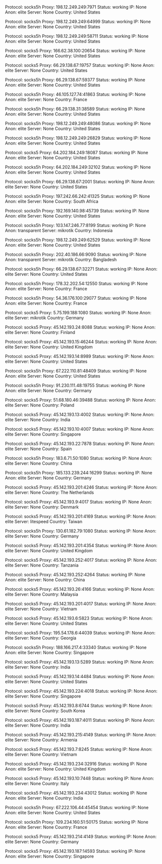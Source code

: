 Protocol: socks5h
Proxy: 198.12.249.249:7971
Status: working
IP: None
Anon: elite
Server: None
Country: United States

Protocol: socks5h
Proxy: 198.12.249.249:64999
Status: working
IP: None
Anon: elite
Server: None
Country: United States

Protocol: socks5h
Proxy: 198.12.249.249:58711
Status: working
IP: None
Anon: elite
Server: None
Country: United States

Protocol: socks5
Proxy: 166.62.38.100:20654
Status: working
IP: None
Anon: elite
Server: None
Country: United States

Protocol: socks5
Proxy: 66.29.138.67:19757
Status: working
IP: None
Anon: elite
Server: None
Country: United States

Protocol: socks5h
Proxy: 66.29.138.67:59377
Status: working
IP: None
Anon: elite
Server: None
Country: United States

Protocol: socks5h
Proxy: 46.105.127.74:41863
Status: working
IP: None
Anon: elite
Server: None
Country: France

Protocol: socks5h
Proxy: 66.29.138.31:38589
Status: working
IP: None
Anon: elite
Server: None
Country: United States

Protocol: socks5h
Proxy: 198.12.249.249:48086
Status: working
IP: None
Anon: elite
Server: None
Country: United States

Protocol: socks5h
Proxy: 198.12.249.249:26829
Status: working
IP: None
Anon: elite
Server: None
Country: United States

Protocol: socks5
Proxy: 64.202.184.249:18087
Status: working
IP: None
Anon: elite
Server: None
Country: United States

Protocol: socks5h
Proxy: 64.202.184.249:32102
Status: working
IP: None
Anon: elite
Server: None
Country: United States

Protocol: socks5h
Proxy: 66.29.138.67:2001
Status: working
IP: None
Anon: elite
Server: None
Country: United States

Protocol: socks5h
Proxy: 197.242.66.242:41325
Status: working
IP: None
Anon: elite
Server: None
Country: South Africa

Protocol: socks5h
Proxy: 192.169.140.98:45739
Status: working
IP: None
Anon: elite
Server: None
Country: United States

Protocol: socks5h
Proxy: 103.147.246.77:8199
Status: working
IP: None
Anon: transparent
Server: mikrotik
Country: Indonesia

Protocol: socks5h
Proxy: 198.12.249.249:62529
Status: working
IP: None
Anon: elite
Server: None
Country: United States

Protocol: socks5h
Proxy: 202.40.186.66:9090
Status: working
IP: None
Anon: transparent
Server: mikrotik
Country: Bangladesh

Protocol: socks5h
Proxy: 66.29.138.67:32271
Status: working
IP: None
Anon: elite
Server: None
Country: United States

Protocol: socks5h
Proxy: 178.32.202.54:12550
Status: working
IP: None
Anon: elite
Server: None
Country: France

Protocol: socks5h
Proxy: 54.36.176.100:29077
Status: working
IP: None
Anon: elite
Server: None
Country: France

Protocol: socks5
Proxy: 5.75.199.188:1080
Status: working
IP: None
Anon: elite
Server: mikrotik
Country: Germany

Protocol: socks5
Proxy: 45.142.193.24:8088
Status: working
IP: None
Anon: elite
Server: None
Country: Finland

Protocol: socks5
Proxy: 45.142.193.15:46244
Status: working
IP: None
Anon: elite
Server: None
Country: United Kingdom

Protocol: socks5
Proxy: 45.142.193.14:8989
Status: working
IP: None
Anon: elite
Server: None
Country: United States

Protocol: socks5h
Proxy: 67.222.110.81:48409
Status: working
IP: None
Anon: elite
Server: None
Country: United States

Protocol: socks5h
Proxy: 91.230.111.48:19755
Status: working
IP: None
Anon: elite
Server: None
Country: Germany

Protocol: socks5
Proxy: 51.68.180.46:39488
Status: working
IP: None
Anon: elite
Server: None
Country: Poland

Protocol: socks5
Proxy: 45.142.193.13:4002
Status: working
IP: None
Anon: elite
Server: None
Country: India

Protocol: socks5
Proxy: 45.142.193.10:4007
Status: working
IP: None
Anon: elite
Server: None
Country: Singapore

Protocol: socks5
Proxy: 45.142.193.22:7878
Status: working
IP: None
Anon: elite
Server: None
Country: Spain

Protocol: socks5h
Proxy: 183.6.71.50:1080
Status: working
IP: None
Anon: elite
Server: None
Country: China

Protocol: socks5h
Proxy: 185.133.239.244:16299
Status: working
IP: None
Anon: elite
Server: None
Country: Germany

Protocol: socks5
Proxy: 45.142.193.201:4246
Status: working
IP: None
Anon: elite
Server: None
Country: The Netherlands

Protocol: socks5
Proxy: 45.142.193.9:4017
Status: working
IP: None
Anon: elite
Server: None
Country: Denmark

Protocol: socks5
Proxy: 45.142.193.201:4169
Status: working
IP: None
Anon: elite
Server: litespeed
Country: Taiwan

Protocol: socks5h
Proxy: 130.61.182.79:1080
Status: working
IP: None
Anon: elite
Server: None
Country: Germany

Protocol: socks5
Proxy: 45.142.193.201:4354
Status: working
IP: None
Anon: elite
Server: None
Country: United Kingdom

Protocol: socks5
Proxy: 45.142.193.252:4017
Status: working
IP: None
Anon: elite
Server: None
Country: Tanzania

Protocol: socks5
Proxy: 45.142.193.252:4264
Status: working
IP: None
Anon: elite
Server: None
Country: China

Protocol: socks5
Proxy: 45.142.193.26:4166
Status: working
IP: None
Anon: elite
Server: None
Country: Malaysia

Protocol: socks5
Proxy: 45.142.193.201:4017
Status: working
IP: None
Anon: elite
Server: None
Country: Vietnam

Protocol: socks5
Proxy: 45.142.193.6:5823
Status: working
IP: None
Anon: elite
Server: None
Country: United States

Protocol: socks5
Proxy: 195.54.178.6:44039
Status: working
IP: None
Anon: elite
Server: None
Country: Georgia

Protocol: socks5h
Proxy: 188.166.217.4:33340
Status: working
IP: None
Anon: elite
Server: None
Country: Singapore

Protocol: socks5
Proxy: 45.142.193.13:5289
Status: working
IP: None
Anon: elite
Server: None
Country: India

Protocol: socks5
Proxy: 45.142.193.14:4484
Status: working
IP: None
Anon: elite
Server: None
Country: United States

Protocol: socks5
Proxy: 45.142.193.224:4018
Status: working
IP: None
Anon: elite
Server: None
Country: Singapore

Protocol: socks5
Proxy: 45.142.193.8:6744
Status: working
IP: None
Anon: elite
Server: None
Country: South Korea

Protocol: socks5
Proxy: 45.142.193.187:4011
Status: working
IP: None
Anon: elite
Server: None
Country: India

Protocol: socks5
Proxy: 45.142.193.215:4149
Status: working
IP: None
Anon: elite
Server: None
Country: Armenia

Protocol: socks5
Proxy: 45.142.193.7:8245
Status: working
IP: None
Anon: elite
Server: None
Country: Vietnam

Protocol: socks5
Proxy: 45.142.193.234:32916
Status: working
IP: None
Anon: elite
Server: None
Country: United Kingdom

Protocol: socks5
Proxy: 45.142.193.10:7448
Status: working
IP: None
Anon: elite
Server: None
Country: Italy

Protocol: socks5
Proxy: 45.142.193.234:43012
Status: working
IP: None
Anon: elite
Server: None
Country: India

Protocol: socks5h
Proxy: 67.222.106.44:45454
Status: working
IP: None
Anon: elite
Server: None
Country: United States

Protocol: socks5h
Proxy: 109.234.160.51:50175
Status: working
IP: None
Anon: elite
Server: None
Country: France

Protocol: socks5
Proxy: 45.142.193.214:4149
Status: working
IP: None
Anon: elite
Server: None
Country: Germany

Protocol: socks5
Proxy: 45.142.193.187:14593
Status: working
IP: None
Anon: elite
Server: None
Country: Singapore

